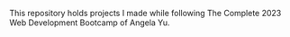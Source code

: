 This repository holds projects I made while following The Complete 2023 Web Development Bootcamp of Angela Yu.

